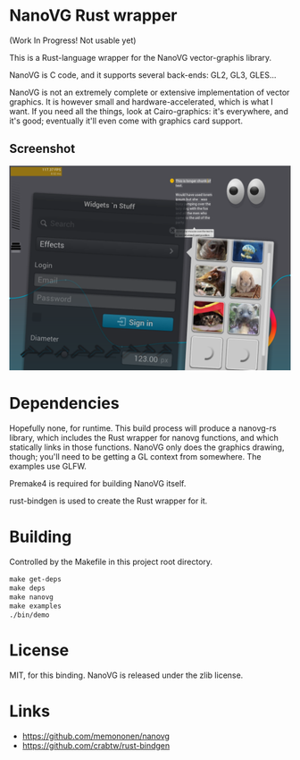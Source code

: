
NanoVG Rust wrapper
===================

(Work In Progress!  Not usable yet)

This is a Rust-language wrapper for the NanoVG vector-graphis library.

NanoVG is C code, and it supports several back-ends: GL2, GL3, GLES...

NanoVG is not an extremely complete or extensive implementation of vector graphics.
It is however small and hardware-accelerated, which is what I want.  If you need
all the things, look at Cairo-graphics: it's everywhere, and it's good; eventually
it'll even come with graphics card support.

## Screenshot

![yay! screenshot works in rust demo!](/dump.png?raw=true)

Dependencies
============
Hopefully none, for runtime.  This build process will produce a nanovg-rs library,
which includes the Rust wrapper for nanovg functions, and which statically links in
those functions.  NanoVG only does the graphics drawing, though; you'll need to be
getting a GL context from somewhere.  The examples use GLFW.

Premake4 is required for building NanoVG itself.

rust-bindgen is used to create the Rust wrapper for it.


Building
========

Controlled by the Makefile in this project root directory.

```
make get-deps
make deps
make nanovg
make examples
./bin/demo
```

License
=======
MIT, for this binding. NanoVG is released under the zlib license.

Links
=====
- https://github.com/memononen/nanovg
- https://github.com/crabtw/rust-bindgen